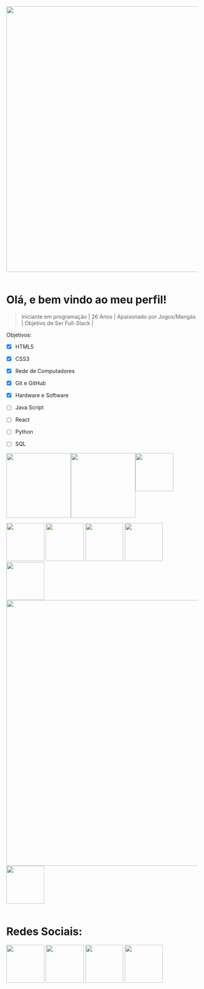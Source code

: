 
<img src="https://user-images.githubusercontent.com/74038190/212284100-561aa473-3905-4a80-b561-0d28506553ee.gif" width="700">
<br><br>

# Olá, e bem vindo ao meu perfil!
> Iniciante em programação | 26 Anos | Apaixonado por Jogos/Mangás | Objetivo de Ser Full-Stack |
<!-- Eu ;D -->
 
Objetivos:
- [x] HTML5
- [X] CSS3
- [x] Rede de Computadores
- [x] Git e GitHub
- [x] Hardware e Software
- [ ] Java Script
- [ ] React
- [ ] Python
- [ ] SQL



<div style="display: flex;">
  <img height="170em" src="https://github-readme-stats.vercel.app/api?username=danteSL&theme=aura&hide_border=false&include_all_commits=true&show_icons=true&count_private=false&icon_color=777bd9&title_color=777bd9&bg_color=1a181a" /> <img height="170em" src="https://github-readme-stats.vercel.app/api/top-langs/?username=danteSL&layout=compact&langs_count=5&icon_color=777bd9&title_color=777bd9&bg_color=1a181a&text_color=FFFF" />
  <img height="100px" src="https://github.com/Anmol-Baranwal/Cool-GIFs-For-GitHub/assets/74038190/42077049-1939-493e-9a19-47ca5db36643">
</div>

<img src="https://user-images.githubusercontent.com/74038190/212257468-1e9a91f1-b626-4baa-b15d-5c385dfa7ed2.gif" width="100"> <img src="https://user-images.githubusercontent.com/74038190/212257465-7ce8d493-cac5-494e-982a-5a9deb852c4b.gif" width="100"> <img src="https://user-images.githubusercontent.com/74038190/212281775-b468df30-4edc-4bf8-a4ee-f52e1aaddc86.gif" width="100"> <img src="https://github.com/Anmol-Baranwal/Cool-GIFs-For-GitHub/assets/74038190/29fd6286-4e7b-4d6c-818f-c4765d5e39a9" width="100"> <img src="https://github.com/Anmol-Baranwal/Cool-GIFs-For-GitHub/assets/74038190/67f477ed-6624-42da-99f0-1a7b1a16eecb" width="100">
<img src="https://user-images.githubusercontent.com/74038190/212284100-561aa473-3905-4a80-b561-0d28506553ee.gif" width="700"> <img src="https://user-images.githubusercontent.com/74038190/212257467-871d32b7-e401-42e8-a166-fcfd7baa4c6b.gif" width="100">
<br><br>

# Redes Sociais:
<img src="https://user-images.githubusercontent.com/74038190/235294013-a33e5c43-a01c-43f6-b44d-a406d8b4ab75.gif" width="100"> <img src="https://user-images.githubusercontent.com/74038190/235294019-40007353-6219-4ec5-b661-b3c35136dd0b.gif" width="100"> <img src="https://user-images.githubusercontent.com/74038190/235294015-47144047-25ab-417c-af1b-6746820a20ff.gif" width="100"> <img src="https://github.com/Anmol-Baranwal/Cool-GIFs-For-GitHub/assets/74038190/cc4fe88c-7f7a-41d8-b449-34b7a178c1c6" width="100">

